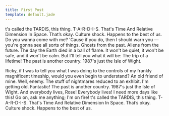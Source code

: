 ```yaml
---
title: First Post
template: default.jade
---
```


t's called the TARDIS, this thing. T-A-R-D-I-S. That's Time And Relative Dimension In Space. That’s okay. Culture shock. Happens to the best of us. Do you wanna come with me? 'Cause if you do, then I should warn you — you're gonna see all sorts of things. Ghosts from the past. Aliens from the future. The day the Earth died in a ball of flame. It won't be quiet, it won't be safe, and it won't be calm. But I'll tell you what it will be: The trip of a lifetime! The past is another country. 1987's just the Isle of Wight.

Ricky, if I was to tell you what I was doing to the controls of my frankly magnificent timeship, would you even begin to understand? An old friend of mine. Well, enemy. The stuff of nightmares reduced to an exhibit. I'm getting old. Fantastic! The past is another country. 1987's just the Isle of Wight. And everybody lives, Rose! Everybody lives! I need more days like this! Go on, ask me anything; I'm on fire! t's called the TARDIS, this thing. T-A-R-D-I-S. That's Time And Relative Dimension In Space. That’s okay. Culture shock. Happens to the best of us.